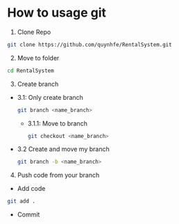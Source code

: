 # How to usage git

1. Clone Repo
```sh
git clone https://github.com/quynhfe/RentalSystem.git
```
2. Move to folder
```sh
cd RentalSystem
```
3. Create branch
- 3.1: Only create branch
  ```sh
  git branch <name_branch>
  ```
  + 3.1.1: Move to branch
    ```sh
    git checkout <name_branch>
    ```

- 3.2 Create and move my branch 
  ```sh
  git branch -b <name_branch>
  ```

4. Push code from your branch
- Add code
```sh
git add .
```
- Commit 